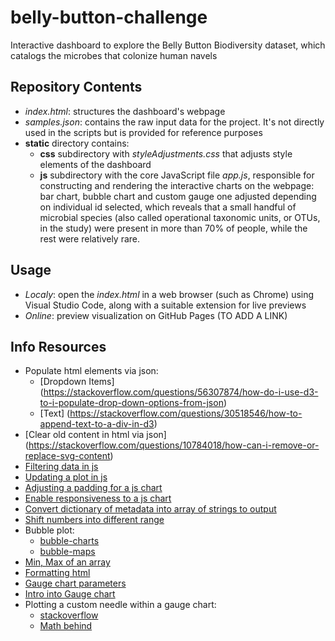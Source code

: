 # belly-button-challenge
Interactive dashboard to explore the Belly Button Biodiversity dataset, which catalogs the microbes that colonize human navels
## Repository Contents
  - *index.html*: structures the dashboard's webpage
  - *samples.json*: contains the raw input data for the project. It's not directly used in the scripts but is provided for reference purposes
  - **static** directory contains:
    - **css** subdirectory with *styleAdjustments.css* that adjusts style elements of the dashboard <br>
    - **js** subdirectory with the core JavaScript file *app.js*, responsible for constructing and rendering the interactive charts on the webpage: bar chart, bubble chart and custom gauge one adjusted depending on individual id selected, which reveals that a small handful of microbial species (also called operational taxonomic units, or OTUs, in the study) were present in more than 70% of people, while the rest were relatively rare. <br>
## Usage
 - *Localy*: open the *index.html* in a web browser (such as Chrome) using Visual Studio Code, along with a suitable extension for live previews
 - *Online*: preview visualization on GitHub Pages (TO ADD A LINK)
## Info Resources
 - Populate html elements via json: 
   - [Dropdown Items] (https://stackoverflow.com/questions/56307874/how-do-i-use-d3-to-i-populate-drop-down-options-from-json)
   - [Text] (https://stackoverflow.com/questions/30518546/how-to-append-text-to-a-div-in-d3)
 - [Clear old content in html via json] (https://stackoverflow.com/questions/10784018/how-can-i-remove-or-replace-svg-content)
- [Filtering data in js](https://www.geeksforgeeks.org/how-to-implement-a-filter-for-objects-in-javascript/)
- [Updating a plot in js](https://plotly.com/javascript/plotlyjs-function-reference/)
- [Adjusting a padding for a js chart](https://stackoverflow.com/questions/70337807/how-to-change-font-size-padding-of-chart-title-only-in-chart-js-3-x)
- [Enable responsiveness to a js chart](https://discourse.julialang.org/t/plotlyjs-how-to-make-a-responsive-chart/66942)  
- [Convert dictionary of metadata into array of strings to output](https://javascript.info/keys-values-entries)
- [Shift numbers into different range](https://math.stackexchange.com/questions/914823/shift-numbers-into-a-different-range)
 - Bubble plot:
   - [bubble-charts](https://plotly.com/javascript/bubble-charts/)
   - [bubble-maps](https://plotly.com/javascript/bubble-maps/)
- [Min, Max of an array](https://medium.com/@vladbezden/how-to-get-min-or-max-of-an-array-in-javascript-1c264ec6e1aa)
- [Formatting html](https://www.w3schools.com/html/html_formatting.asp)
- [Gauge chart parameters](https://plotly.com/javascript/reference/indicator/)
- [Intro into Gauge chart](https://plotly.com/javascript/gauge-charts/)
 - Plotting a custom needle within a gauge chart:
   - [stackoverflow](https://stackoverflow.com/questions/67529286/how-to-add-a-needle-or-dial-to-gauge-indicator-in-plotly-js)
   - [Math behind](https://courses.lumenlearning.com/precalculus/chapter/unit-circle-sine-and-cosine-functions/)


